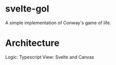 # svelte-gol

A simple implementation of Conway's game of life.

# Architecture

Logic: Typescript
View: Svelte and Canvas
